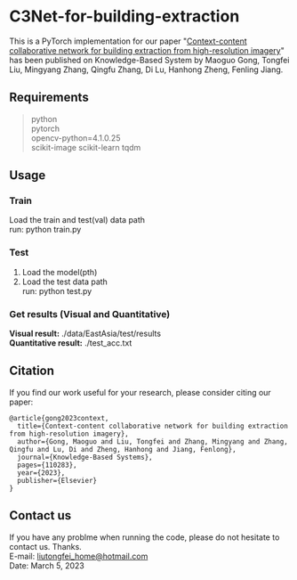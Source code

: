 # C3Net-for-building-extraction

This is a PyTorch implementation for our paper "[Context-content collaborative network for building extraction from high-resolution imagery](https://www.sciencedirect.com/science/article/abs/pii/S0950705123000333)" has been published on Knowledge-Based System by Maoguo Gong, Tongfei Liu, Mingyang Zhang, Qingfu Zhang, Di Lu, Hanhong Zheng, Fenling Jiang.

## Requirements
>python  
pytorch  
opencv-python=4.1.0.25  
scikit-image
scikit-learn 
tqdm  

## Usage
### Train
Load the train and test(val) data path  
run: python train.py  

### Test
1. Load the model(pth)  
2. Load the test data path  
run: python test.py  

### Get results (Visual and Quantitative)
**Visual result:** ./data/EastAsia/test/results  
**Quantitative result:** ./test_acc.txt   

## Citation
If you find our work useful for your research, please consider citing our paper:  
```
@article{gong2023context,
  title={Context-content collaborative network for building extraction from high-resolution imagery},
  author={Gong, Maoguo and Liu, Tongfei and Zhang, Mingyang and Zhang, Qingfu and Lu, Di and Zheng, Hanhong and Jiang, Fenlong},
  journal={Knowledge-Based Systems},
  pages={110283},
  year={2023},
  publisher={Elsevier}
}
```

## Contact us 
If you have any problme when running the code, please do not hesitate to contact us. Thanks.  
E-mail: liutongfei_home@hotmail.com  
Date: March 5, 2023  
